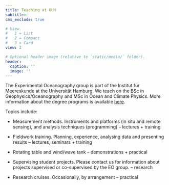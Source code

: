 ```yaml
---
title: Teaching at UHH
subtitle:  
cms_exclude: true

# View.
#   1 = List
#   2 = Compact
#   3 = Card
view: 2

# Optional header image (relative to `static/media/` folder).
header:
  caption: ''
  image: ''
---
```

The Experimental Oceanography group is part of the Institut für Meereskunde at the Universität Hamburg. We teach on the BSc in Geophysics/Oceanography and MSc in Ocean and Climate Physics. More information about the degree programs is available [here](https://www.ifm.uni-hamburg.de/en/education.html).

Topics include:

  - Measurement methods. Instruments and platforms (in situ and remote sensing), and analysis techniques (programming) – lectures + training

  - Fieldwork training. Planning, experience, analysing data and presenting results – lectures, seminars + training

  - Rotating table and wind/wave tank – demonstrations + practical
      
  - Supervising student projects. Please contact us for information about projects supervised or co-supervised by the EO group. – research
      
  - Research cruises. Occasionally, by arrangement – practical